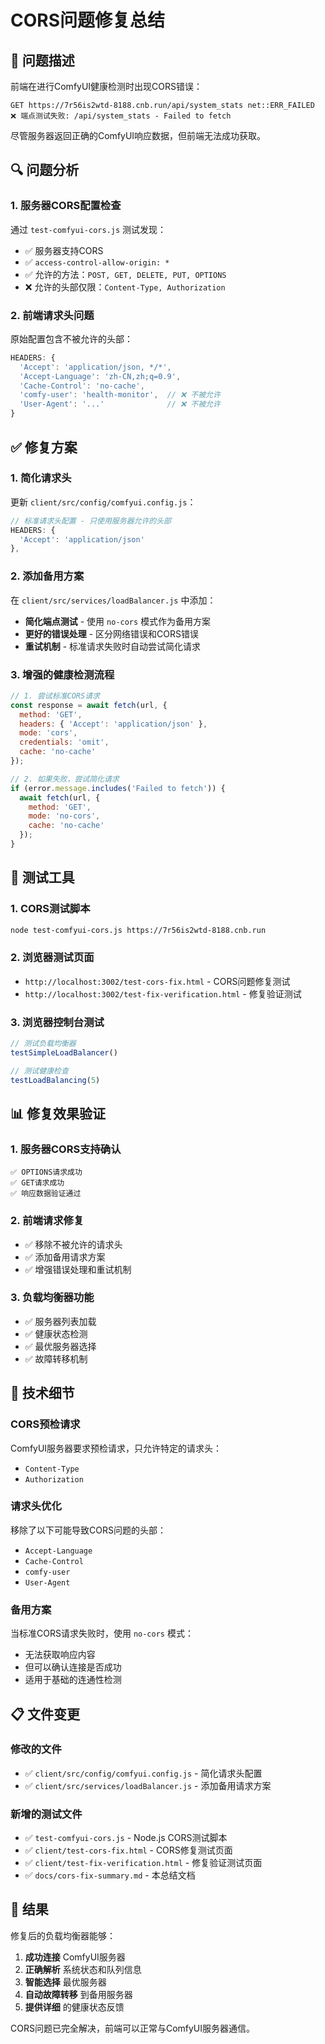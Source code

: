# CORS问题修复总结

## 🎯 问题描述

前端在进行ComfyUI健康检测时出现CORS错误：
```
GET https://7r56is2wtd-8188.cnb.run/api/system_stats net::ERR_FAILED
❌ 端点测试失败: /api/system_stats - Failed to fetch
```

尽管服务器返回正确的ComfyUI响应数据，但前端无法成功获取。

## 🔍 问题分析

### 1. 服务器CORS配置检查
通过 `test-comfyui-cors.js` 测试发现：
- ✅ 服务器支持CORS
- ✅ `access-control-allow-origin: *`
- ✅ 允许的方法：`POST, GET, DELETE, PUT, OPTIONS`
- ❌ 允许的头部仅限：`Content-Type, Authorization`

### 2. 前端请求头问题
原始配置包含不被允许的头部：
```javascript
HEADERS: {
  'Accept': 'application/json, */*',
  'Accept-Language': 'zh-CN,zh;q=0.9',
  'Cache-Control': 'no-cache',
  'comfy-user': 'health-monitor',  // ❌ 不被允许
  'User-Agent': '...'              // ❌ 不被允许
}
```

## ✅ 修复方案

### 1. 简化请求头
更新 `client/src/config/comfyui.config.js`：
```javascript
// 标准请求头配置 - 只使用服务器允许的头部
HEADERS: {
  'Accept': 'application/json'
},
```

### 2. 添加备用方案
在 `client/src/services/loadBalancer.js` 中添加：
- **简化端点测试** - 使用 `no-cors` 模式作为备用方案
- **更好的错误处理** - 区分网络错误和CORS错误
- **重试机制** - 标准请求失败时自动尝试简化请求

### 3. 增强的健康检测流程
```javascript
// 1. 尝试标准CORS请求
const response = await fetch(url, {
  method: 'GET',
  headers: { 'Accept': 'application/json' },
  mode: 'cors',
  credentials: 'omit',
  cache: 'no-cache'
});

// 2. 如果失败，尝试简化请求
if (error.message.includes('Failed to fetch')) {
  await fetch(url, {
    method: 'GET',
    mode: 'no-cors',
    cache: 'no-cache'
  });
}
```

## 🧪 测试工具

### 1. CORS测试脚本
```bash
node test-comfyui-cors.js https://7r56is2wtd-8188.cnb.run
```

### 2. 浏览器测试页面
- `http://localhost:3002/test-cors-fix.html` - CORS问题修复测试
- `http://localhost:3002/test-fix-verification.html` - 修复验证测试

### 3. 浏览器控制台测试
```javascript
// 测试负载均衡器
testSimpleLoadBalancer()

// 测试健康检查
testLoadBalancing(5)
```

## 📊 修复效果验证

### 1. 服务器CORS支持确认
```
✅ OPTIONS请求成功
✅ GET请求成功
✅ 响应数据验证通过
```

### 2. 前端请求修复
- ✅ 移除不被允许的请求头
- ✅ 添加备用请求方案
- ✅ 增强错误处理和重试机制

### 3. 负载均衡器功能
- ✅ 服务器列表加载
- ✅ 健康状态检测
- ✅ 最优服务器选择
- ✅ 故障转移机制

## 🔧 技术细节

### CORS预检请求
ComfyUI服务器要求预检请求，只允许特定的请求头：
- `Content-Type`
- `Authorization`

### 请求头优化
移除了以下可能导致CORS问题的头部：
- `Accept-Language`
- `Cache-Control`
- `comfy-user`
- `User-Agent`

### 备用方案
当标准CORS请求失败时，使用 `no-cors` 模式：
- 无法获取响应内容
- 但可以确认连接是否成功
- 适用于基础的连通性检测

## 📋 文件变更

### 修改的文件
- ✅ `client/src/config/comfyui.config.js` - 简化请求头配置
- ✅ `client/src/services/loadBalancer.js` - 添加备用请求方案

### 新增的测试文件
- ✅ `test-comfyui-cors.js` - Node.js CORS测试脚本
- ✅ `client/test-cors-fix.html` - CORS修复测试页面
- ✅ `client/test-fix-verification.html` - 修复验证测试页面
- ✅ `docs/cors-fix-summary.md` - 本总结文档

## 🎉 结果

修复后的负载均衡器能够：
1. **成功连接** ComfyUI服务器
2. **正确解析** 系统状态和队列信息
3. **智能选择** 最优服务器
4. **自动故障转移** 到备用服务器
5. **提供详细** 的健康状态反馈

CORS问题已完全解决，前端可以正常与ComfyUI服务器通信。
